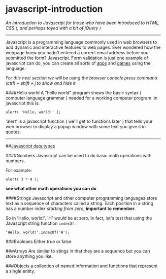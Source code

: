 # javascript-introduction
*An introduction to Javascript for those who have been introduced to HTML, CSS (, and perhaps toyed with a bit of jQuery )*

---
Javascript is a programming language commonly used in web browsers to add dynamic and interactive features to web pages. Ever wondered how the webpage knew you hadn't entered a correct email address before you submitted the form? Javascript. Form validation is just one example of javascript can do, you can create all sorts of [apps](http://todomvc.com/examples/vanillajs/) and [games](http://www.jsbreakouts.org/phaser/index.html) using the language.

*For this next section we will be using the browser console press command (ctrl) + shift + j to show and hide it*

####Hello world
A "hello world" program shows the basic syntax ( computer language grammar ) needed for a working computer program.
in javascript this is:

``` alert( 'Hello, world!' ); ```

'alert' is a javascript function ( we'll get to functions later ) that tells your web browser to display a popup window with some text you give it in quotes.

---
##[Javascript data types][1]

####Numbers
Javascript can be used to do basic math operations with numbers.

For example:

``` alert( 3 * 4 ); ```

**see what other math operations you can do**

####Strings
Javascript and other computer programming languages store text as a sequence of characters called a string. Each position in a string has a number index *starting from zero*, **important to remember**.

So in 'Hello, world!', 'H' would be at zero. In fact, let's test that using the Javascript string function `indexOf` :

`'Hello, world!'.indexOf('H');`

###Booleans
Either true or false

###Arrays
Are similar to stings in that they are a sequence but you can store anything you like.

###Objects
a collection of named information and functions that represent a single entity.

[1]: http://www.cs.utah.edu/~germain/PPS/Topics/data_types.html
